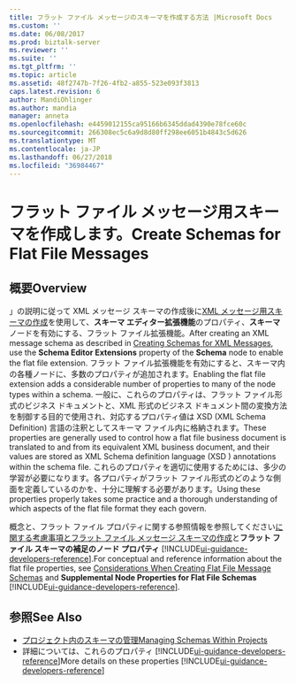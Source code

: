 ```yaml
---
title: フラット ファイル メッセージのスキーマを作成する方法 |Microsoft Docs
ms.custom: ''
ms.date: 06/08/2017
ms.prod: biztalk-server
ms.reviewer: ''
ms.suite: ''
ms.tgt_pltfrm: ''
ms.topic: article
ms.assetid: 48f2747b-7f26-4fb2-a855-523e093f3813
caps.latest.revision: 6
author: MandiOhlinger
ms.author: mandia
manager: anneta
ms.openlocfilehash: e4459012155ca95166b6345ddad4390e78fce60c
ms.sourcegitcommit: 266308ec5c6a9d8d80ff298ee6051b4843c5d626
ms.translationtype: MT
ms.contentlocale: ja-JP
ms.lasthandoff: 06/27/2018
ms.locfileid: "36984467"
---
```

# <a name="create-schemas-for-flat-file-messages"></a><span data-ttu-id="e9c74-102">フラット ファイル メッセージ用スキーマを作成します。</span><span class="sxs-lookup"><span data-stu-id="e9c74-102">Create Schemas for Flat File Messages</span></span>

## <a name="overview"></a><span data-ttu-id="e9c74-103">概要</span><span class="sxs-lookup"><span data-stu-id="e9c74-103">Overview</span></span>
<span data-ttu-id="e9c74-104">」の説明に従って XML メッセージ スキーマの作成後に[XML メッセージ用スキーマの作成](../core/how-to-create-schemas-for-xml-messages.md)を使用して、**スキーマ エディター拡張機能**のプロパティ、**スキーマ**ノードを有効にする、フラット ファイル拡張機能。</span><span class="sxs-lookup"><span data-stu-id="e9c74-104">After creating an XML message schema as described in [Creating Schemas for XML Messages](../core/how-to-create-schemas-for-xml-messages.md), use the **Schema Editor Extensions** property of the **Schema** node to enable the flat file extension.</span></span> <span data-ttu-id="e9c74-105">フラット ファイル拡張機能を有効にすると、スキーマ内の各種ノードに、多数のプロパティが追加されます。</span><span class="sxs-lookup"><span data-stu-id="e9c74-105">Enabling the flat file extension adds a considerable number of properties to many of the node types within a schema.</span></span> <span data-ttu-id="e9c74-106">一般に、これらのプロパティは、フラット ファイル形式のビジネス ドキュメントと、XML 形式のビジネス ドキュメント間の変換方法を制御する目的で使用され、対応するプロパティ値は XSD (XML Schema Definition) 言語の注釈としてスキーマ ファイル内に格納されます。</span><span class="sxs-lookup"><span data-stu-id="e9c74-106">These properties are generally used to control how a flat file business document is translated to and from its equivalent XML business document, and their values are stored as XML Schema definition language (XSD ) annotations within the schema file.</span></span> <span data-ttu-id="e9c74-107">これらのプロパティを適切に使用するためには、多少の学習が必要になります。各プロパティがフラット ファイル形式のどのような側面を定義しているのかを、十分に理解する必要があります。</span><span class="sxs-lookup"><span data-stu-id="e9c74-107">Using these properties properly takes some practice and a thorough understanding of which aspects of the flat file format they each govern.</span></span> 

<span data-ttu-id="e9c74-108">概念と、フラット ファイル プロパティに関する参照情報を参照してください[に関する考慮事項とフラット ファイル メッセージ スキーマの作成](../core/considerations-when-creating-flat-file-message-schemas.md)と**フラット ファイル スキーマの補足のノード プロパティ** [!INCLUDE[ui-guidance-developers-reference](../includes/ui-guidance-developers-reference.md)].</span><span class="sxs-lookup"><span data-stu-id="e9c74-108">For conceptual and reference information about the flat file properties, see [Considerations When Creating Flat File Message Schemas](../core/considerations-when-creating-flat-file-message-schemas.md) and **Supplemental Node Properties for Flat File Schemas** [!INCLUDE[ui-guidance-developers-reference](../includes/ui-guidance-developers-reference.md)].</span></span>  

## <a name="see-also"></a><span data-ttu-id="e9c74-109">参照</span><span class="sxs-lookup"><span data-stu-id="e9c74-109">See Also</span></span>  
- [<span data-ttu-id="e9c74-110">プロジェクト内のスキーマの管理</span><span class="sxs-lookup"><span data-stu-id="e9c74-110">Managing Schemas Within Projects</span></span>](../core/managing-schemas-within-projects.md)
- <span data-ttu-id="e9c74-111">詳細については、これらのプロパティ [!INCLUDE[ui-guidance-developers-reference](../includes/ui-guidance-developers-reference.md)]</span><span class="sxs-lookup"><span data-stu-id="e9c74-111">More details on these properties [!INCLUDE[ui-guidance-developers-reference](../includes/ui-guidance-developers-reference.md)]</span></span>
